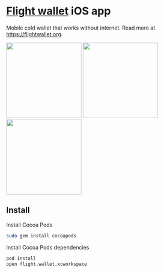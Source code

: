 # [Flight wallet](https://flightwallet) iOS app
Mobile cold wallet that works without internet. Read more at https://flightwallet.org.

<p float="left">
  <img src="https://user-images.githubusercontent.com/1909384/47746170-e4ab6900-dc85-11e8-8e54-2619741edb27.png" width="200">
  <img src="https://user-images.githubusercontent.com/1909384/47746218-ff7ddd80-dc85-11e8-8785-be60cebca8b6.png" width="200">
  <img src="https://user-images.githubusercontent.com/1909384/47746178-eb39e080-dc85-11e8-8463-2df7915e736b.png" width="200">
</p>

## Install

Install Cocoa Pods

``` bash
sudo gem install cocoapods
```

Install Cocoa Pods dependencies 
``` bash
pod install
open flight.wallet.xcworkspace
```

